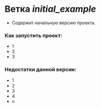# Ветка *initial_example*
 - Содержит начальную версию проекта.

### Как запустить проект:
- 1
- 2
- 3

### Недостатки данной версии:
- 1
- 2
- 3
- 4
- n


